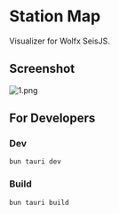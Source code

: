 # Station Map

Visualizer for Wolfx SeisJS.

## Screenshot

![1.png](https://s2.loli.net/2025/02/11/PH8BI3a6ohq52Qg.png)

## For Developers

### Dev

```
bun tauri dev
```

### Build

```
bun tauri build
```
